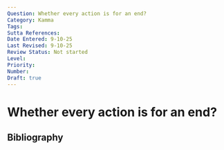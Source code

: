 ```yaml
---
Question: Whether every action is for an end?
Category: Kamma
Tags: 
Sutta References: 
Date Entered: 9-10-25
Last Revised: 9-10-25
Review Status: Not started
Level: 
Priority: 
Number: 
Draft: true
---
```


# Whether every action is for an end?

## Bibliography

<!-- 

Notes:



-->
